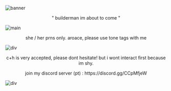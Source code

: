 ![banner](https://i.imgur.com/U0o6EWo_d.webp?maxwidth=1520&fidelity=grand)
<p align="center"> " builderman im about to come " </p>

![main](https://i.imgur.com/usOlfCT.png)

<p align="center"> she / her prns only. aroace, please use tone tags with me

![div](https://i.imgur.com/Ho1aMSV_d.webp?maxwidth=1520&fidelity=grand)

<p align="center"> c+h is very accepted, please dont hesitate! but i wont interact first because im shy. 

<p align="center"> join my discord server (pt) : https://discord.gg/CCpMfjeW 

  
![div](https://i.imgur.com/yruQvmg_d.webp?maxwidth=1520&fidelity=grand)
